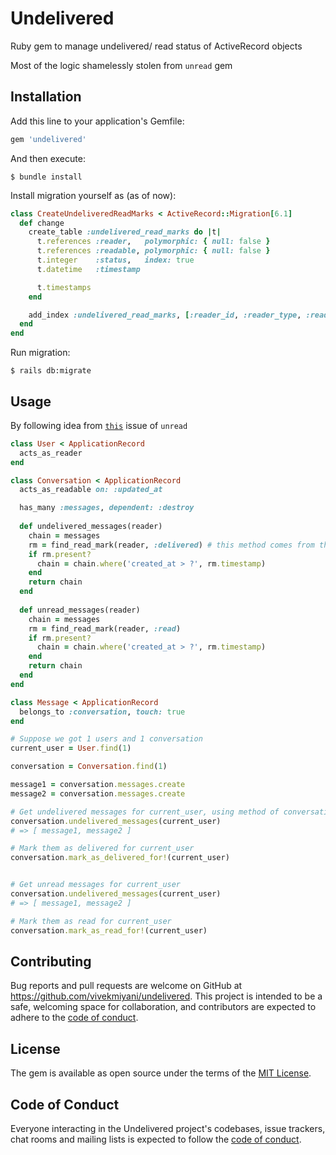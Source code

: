 # Undelivered

Ruby gem to manage undelivered/ read status of ActiveRecord objects

Most of the logic shamelessly stolen from `unread` gem

## Installation

Add this line to your application's Gemfile:

```ruby
gem 'undelivered'
```

And then execute:

    $ bundle install

Install migration yourself as (as of now):

```ruby
class CreateUndeliveredReadMarks < ActiveRecord::Migration[6.1]
  def change
    create_table :undelivered_read_marks do |t|
      t.references :reader,   polymorphic: { null: false }
      t.references :readable, polymorphic: { null: false }
      t.integer    :status,   index: true
      t.datetime   :timestamp

      t.timestamps
    end

    add_index :undelivered_read_marks, [:reader_id, :reader_type, :readable_type, :readable_id, :status], name: 'undelivered_read_marks_reader_readable_status_index', unique: true
  end
end
```

Run migration:

    $ rails db:migrate

## Usage

By following idea from [`this`](https://github.com/ledermann/unread/issues/99) issue of `unread`

```ruby
class User < ApplicationRecord
  acts_as_reader
end

class Conversation < ApplicationRecord
  acts_as_readable on: :updated_at

  has_many :messages, dependent: :destroy
  
  def undelivered_messages(reader)
    chain = messages
    rm = find_read_mark(reader, :delivered) # this method comes from this gem
    if rm.present?
      chain = chain.where('created_at > ?', rm.timestamp)
    end
    return chain
  end
  
  def unread_messages(reader)
    chain = messages
    rm = find_read_mark(reader, :read)
    if rm.present?
      chain = chain.where('created_at > ?', rm.timestamp)
    end
    return chain
  end
end

class Message < ApplicationRecord
  belongs_to :conversation, touch: true
end
```

```ruby
# Suppose we got 1 users and 1 conversation
current_user = User.find(1)

conversation = Conversation.find(1)

message1 = conversation.messages.create
message2 = conversation.messages.create

# Get undelivered messages for current_user, using method of conversation class
conversation.undelivered_messages(current_user)
# => [ message1, message2 ]

# Mark them as delivered for current_user
conversation.mark_as_delivered_for!(current_user)


# Get unread messages for current_user
conversation.undelivered_messages(current_user)
# => [ message1, message2 ]

# Mark them as read for current_user
conversation.mark_as_read_for!(current_user)
```

## Contributing

Bug reports and pull requests are welcome on GitHub at https://github.com/vivekmiyani/undelivered. This project is intended to be a safe, welcoming space for collaboration, and contributors are expected to adhere to the [code of conduct](https://github.com/vivekmiyani/undelivered/blob/master/CODE_OF_CONDUCT.md).

## License

The gem is available as open source under the terms of the [MIT License](https://opensource.org/licenses/MIT).

## Code of Conduct

Everyone interacting in the Undelivered project's codebases, issue trackers, chat rooms and mailing lists is expected to follow the [code of conduct](https://github.com/vivekmiyani/undelivered/blob/master/CODE_OF_CONDUCT.md).
